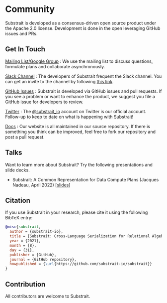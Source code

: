 # Community

Substrait is developed as a consensus-driven open source product under the Apache 2.0
license. Development is done in the open leveraging GitHub issues and PRs.

## Get In Touch

[Mailing List/Google Group](https://groups.google.com/g/substrait)
: We use the mailing list to discuss questions, formulate plans and collaborate asynchronously.

[Slack Channel]({{versions.slackinvitelink}})
: The developers of Substrait frequent the Slack channel. You can get an
  invite to the channel by following [this link]({{versions.slackinvitelink}}).

[GitHub Issues](https://github.com/substrait-io/substrait/issues)
: Substrait is developed via GitHub issues and pull requests. If you see a problem
  or want to enhance the product, we suggest you file a GitHub issue for developers to
  review.

[Twitter](https://twitter.com/substrait_io)
: The [@substrait_io](https://twitter.com/substrait_io) account on Twitter is our official account. Follow-up to keep
  to date on what is happening with Substrait!

[Docs](https://github.com/substrait-io/substrait/tree/main/site/docs)
: Our website is all maintained in our source repository. If there is something you think
  can be improved, feel free to fork our repository and post a pull request.


## Talks
Want to learn more about Substrait? Try the following presentations and slide decks.

* Substrait: A Common Representation for Data Compute Plans (Jacques Nadeau, April 2022) [[slides](https://docs.google.com/presentation/d/1H89iwnnmHZ2oMgGpFon9Rv_fJ60RWE0c9drHCZAL8Bw)]

## Citation

If you use Substrait in your research, please cite it using the following BibTeX entry:

```bibtex
@misc{substrait,
  author = {substrait-io},
  title = {Substrait: Cross-Language Serialization for Relational Algebra},
  year = {2021},
  month = {8},
  day = {31},
  publisher = {GitHub},
  journal = {GitHub repository},
  howpublished = {\url{https://github.com/substrait-io/substrait}}
}
```

## Contribution

All contributors are welcome to Substrait.
